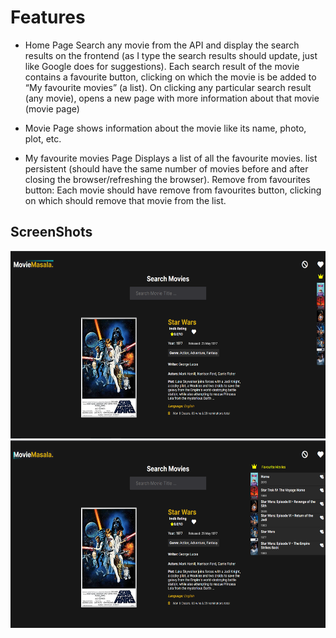 # Features
* Home Page
    Search any movie from the API and display the search results on the frontend (as I type the search results should update, just like Google does for suggestions).
    Each search result of the movie contains a favourite button, clicking on which the movie is be added to “My favourite movies” (a list).
    On clicking any particular search result (any movie), opens a new page with more information about that movie (movie page)

* Movie Page
    shows information about the movie like its name, photo, plot, etc.

* My favourite movies Page
    Displays a list of all the favourite movies.
    list persistent (should have the same number of movies before and after closing the browser/refreshing the browser).
    Remove from favourites button: Each movie should have remove from favourites button, clicking on which should remove that movie from the list.


## ScreenShots

<a href="../../" target="_blank"><img src="https://raw.githubusercontent.com/namanGupta-ar/moviemasala/master/photo1.png" height="300"></a>
<a href="../../" target="_blank"><img src="https://raw.githubusercontent.com/namanGupta-ar/moviemasala/master/photo2.png" height="300"></a>